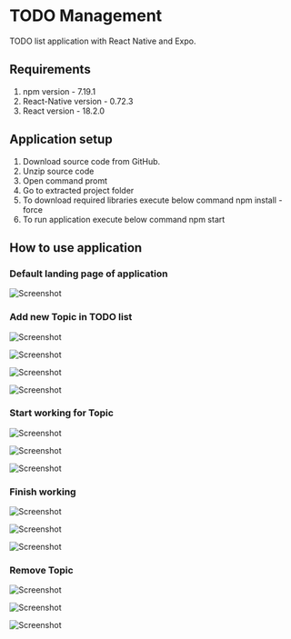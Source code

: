 # TODO Management
TODO list application with React Native and Expo.

## Requirements
1. npm version - 7.19.1
2. React-Native version - 0.72.3
3. React version - 18.2.0


## Application setup
1. Download source code from GitHub.
2. Unzip source code
3. Open command promt
4. Go to extracted project folder
5. To download required libraries execute below command
   npm install -force 
6. To run application execute below command
   npm start
   
## How to use application
### Default landing page of application

![Screenshot](LandingPage.png)

### Add new Topic in TODO list
![Screenshot](NewTask.png)

![Screenshot](NewTask2.png)

![Screenshot](ValidateNewTask.png)

![Screenshot](LandingPage2.png)

### Start working for Topic
![Screenshot](StartWorking.png)

![Screenshot](ValidateStartWorking.png)

![Screenshot](StartWorking2.png)

### Finish working

![Screenshot](ValidateFinishWorking1.png)

![Screenshot](ValidateFinishWorking2.png)

![Screenshot](FinishWorking.png)

### Remove Topic
![Screenshot](ValidateDeleteTopic1.png)

![Screenshot](ValidateDeleteTopic2.png)

![Screenshot](DeleteTopic.png)






